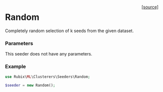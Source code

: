 <span style="float:right;"><a href="https://github.com/RubixML/RubixML/blob/master/src/Clusterers/Seeders/Random.php">[source]</a></span>

# Random
Completely random selection of k seeds from the given dataset.

### Parameters
This seeder does not have any parameters.

### Example
```php
use Rubix\ML\Clusterers\Seeders\Random;

$seeder = new Random();
```